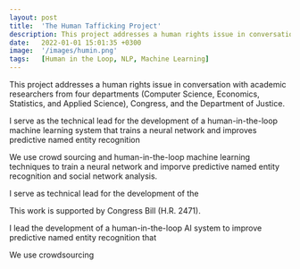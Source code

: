 ```yaml
---
layout: post
title:  'The Human Tafficking Project'
description: This project addresses a human rights issue in conversation with academic researchers from four departments (Computer Science, Economics, Statistics, and Applied Science), Congress, and the Department of Justice. We use crowd sourcing and human-in-the-loop machine learning techniques to train a neural network and imporve predictive named entity recognition and social network analysis. This work is supported by Congress Bill (H.R. 2471).  
date:   2022-01-01 15:01:35 +0300
image:  '/images/humin.png'
tags:   [Human in the Loop, NLP, Machine Learning]
---
```

This project addresses a human rights issue in conversation with academic researchers from four departments (Computer Science, Economics, Statistics, and Applied Science), Congress, and the Department of Justice. 

I serve as the technical lead for the development of a human-in-the-loop machine learning system that trains a neural network and improves predictive named entity recognition 



We use crowd sourcing and human-in-the-loop machine learning techniques to train a neural network and imporve predictive named entity recognition and social network analysis. 

I serve as technical lead for the development of the 

This work is supported by Congress Bill (H.R. 2471).  

I lead the development of a human-in-the-loop AI system to improve predictive named entity recognition that


We use crowdsourcing 


